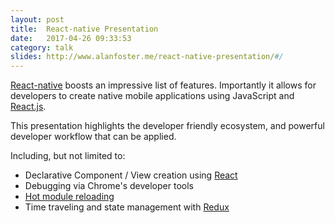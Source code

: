 ```yaml
---
layout: post
title:  React-native Presentation
date:   2017-04-26 09:33:53
category: talk
slides: http://www.alanfoster.me/react-native-presentation/#/
---
```


[React-native](https://facebook.github.io/react-native/) boosts an impressive list of features. Importantly it allows
for developers to create native mobile applications using JavaScript and [React.js](https://facebook.github.io/react/).

This presentation highlights the developer friendly ecosystem, and powerful developer workflow that can be applied.

Including, but not limited to:

- Declarative Component / View creation using [React](https://facebook.github.io/react/)
- Debugging via Chrome's developer tools
- [Hot module reloading](https://facebook.github.io/react-native/blog/2016/03/24/introducing-hot-reloading.html)
- Time traveling and state management with [Redux](http://redux.js.org/)